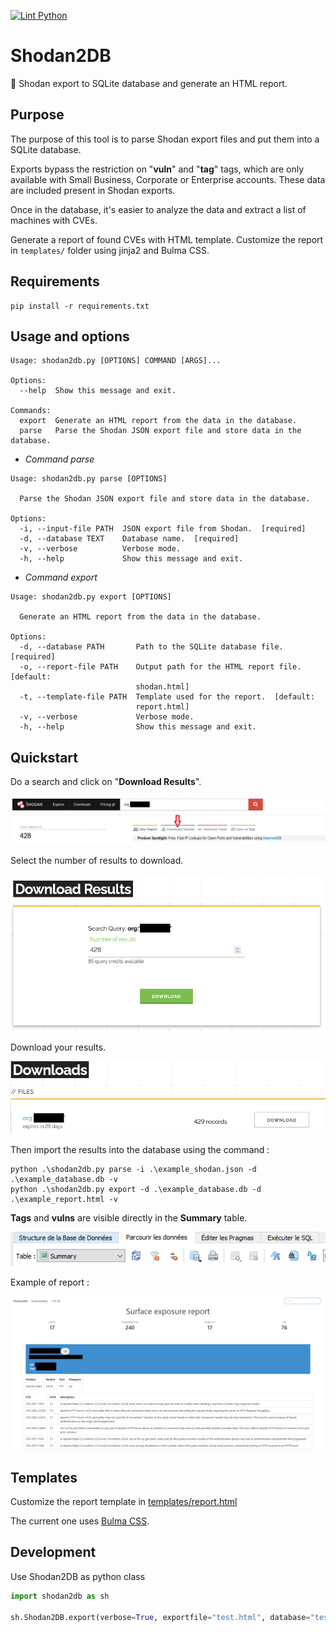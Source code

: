 [![Lint Python](https://github.com/atao/Shodan2DB/actions/workflows/main.yml/badge.svg)](https://github.com/atao/Shodan2DB/actions/workflows/main.yml)
# Shodan2DB
🔌 Shodan export to SQLite database and generate an HTML report.

## Purpose

The purpose of this tool is to parse Shodan export files and put them into a SQLite database.

Exports bypass the restriction on "**vuln**" and "**tag**" tags, which are only available with Small Business, Corporate or Enterprise accounts. These data are included present in Shodan exports.

Once in the database, it's easier to analyze the data and extract a list of machines with CVEs.

Generate a report of found CVEs with HTML template.
Customize the report in `templates/` folder using jinja2 and Bulma CSS.

## Requirements
```
pip install -r requirements.txt
```

## Usage and options

```
Usage: shodan2db.py [OPTIONS] COMMAND [ARGS]...

Options:
  --help  Show this message and exit.

Commands:
  export  Generate an HTML report from the data in the database.
  parse   Parse the Shodan JSON export file and store data in the database.
```
- *Command parse*
```
Usage: shodan2db.py parse [OPTIONS]

  Parse the Shodan JSON export file and store data in the database.

Options:
  -i, --input-file PATH  JSON export file from Shodan.  [required]
  -d, --database TEXT    Database name.  [required]
  -v, --verbose          Verbose mode.
  -h, --help             Show this message and exit.
```
- *Command export*
```
Usage: shodan2db.py export [OPTIONS]

  Generate an HTML report from the data in the database.

Options:
  -d, --database PATH       Path to the SQLite database file.  [required]
  -o, --report-file PATH    Output path for the HTML report file.  [default:
                            shodan.html]
  -t, --template-file PATH  Template used for the report.  [default:
                            report.html]
  -v, --verbose             Verbose mode.
  -h, --help                Show this message and exit.
```

## Quickstart
Do a search and click on "**Download Results**".

<img src="img/Shodan Export.png">

Select the number of results to download.

<img src="img/Shodan Results.png">

Download your results.

<img src="img/Shodan Download.png">

Then import the results into the database using the command :
```
python .\shodan2db.py parse -i .\example_shodan.json -d .\example_database.db -v
python .\shodan2db.py export -d .\example_database.db -d .\example_report.html -v
```

**Tags** and **vulns** are visible directly in the **Summary** table.

<img src="img/Summary.png">

Example of report :

<img src="img/report.png">

## Templates

Customize the report template in [templates/report.html](templates/report.html)

The current one uses [Bulma CSS](https://bulma.io/).

## Development

Use Shodan2DB as python class

```python
import shodan2db as sh

sh.Shodan2DB.export(verbose=True, exportfile="test.html", database="test.db")
```